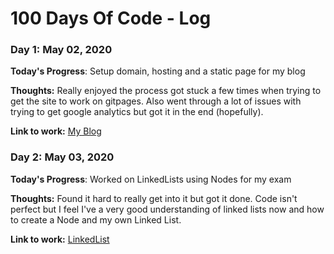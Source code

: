 # 100 Days Of Code - Log

### Day 1: May 02, 2020
**Today's Progress**: Setup domain, hosting and a static page for my blog

**Thoughts:**  Really enjoyed the process got stuck a few times when trying to get the site to work on gitpages. Also went through a lot of issues with trying to get google analytics but got it in the end (hopefully).

**Link to work:** [My Blog](https://www.teatimecode.com)

### Day 2: May 03, 2020
**Today's Progress**: Worked on LinkedLists using Nodes for my exam

**Thoughts:**  Found it hard to really get into it but got it done. Code isn't perfect but I feel I've a very good understanding of
linked lists now and how to create a Node and my own Linked List.

**Link to work:** [LinkedList](https://github.com/GearoidDC/Java-Examples)
